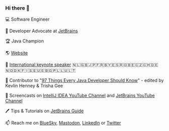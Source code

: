 ### Hi there 👋

💻 Software Engineer

🥑 Developer Advocate at [JetBrains](https://github.com/JetBrains)

:trophy: Java Champion

🌎 [Website](https://maritvandijk.com/)

🎤 [International keynote speaker](https://maritvandijk.com/events/) :netherlands::uk::jp::fr::belarus::es::romania::belgium::czech_republic::switzerland::de::norway::denmark::finland::sweden::us:🇧🇬:poland::luxembourg::lithuania:

📕 Contributor to "[97 Things Every Java Developer Should Know](https://www.oreilly.com/library/view/97-things-every/9781491952689/)" - edited by Kevlin Henney & Trisha Gee

🎥 Screencasts on [IntelliJ IDEA YouTube Channel](https://www.youtube.com/c/intellijidea) and [JetBrains YouTube Channel](https://www.youtube.com/@JetBrainsTV)

🖊️ Tips  & Tutorials on [JetBrains Guide](https://www.jetbrains.com/guide/)

📫 Reach me on [BlueSky](https://bsky.app/profile/maritvandijk.bsky.social), [Mastodon](https://mastodon.social/@maritvandijk), [LinkedIn](https://www.linkedin.com/in/maritvandijk/) or [Twitter](https://twitter.com/MaritvanDijk77)

